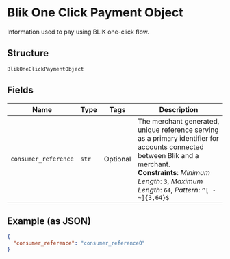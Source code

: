 
# Blik One Click Payment Object

Information used to pay using BLIK one-click flow.

## Structure

`BlikOneClickPaymentObject`

## Fields

| Name | Type | Tags | Description |
|  --- | --- | --- | --- |
| `consumer_reference` | `str` | Optional | The merchant generated, unique reference serving as a primary identifier for accounts connected between Blik and a merchant.<br>**Constraints**: *Minimum Length*: `3`, *Maximum Length*: `64`, *Pattern*: `^[ -~]{3,64}$` |

## Example (as JSON)

```json
{
  "consumer_reference": "consumer_reference0"
}
```


